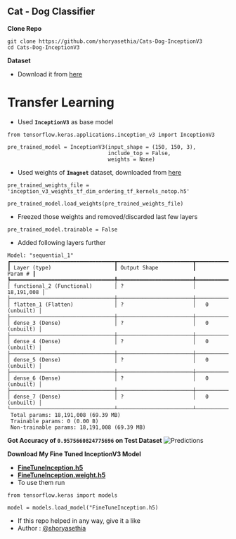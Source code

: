 ## Cat - Dog Classifier

**Clone Repo**
```
git clone https://github.com/shoryasethia/Cats-Dog-InceptionV3
cd Cats-Dog-InceptionV3
```

**Dataset**
- Download it from [here](https://www.microsoft.com/en-us/download/details.aspx?id=54765)
  
# **Transfer Learning**
- Used **`InceptionV3`** as base model
```
from tensorflow.keras.applications.inception_v3 import InceptionV3

pre_trained_model = InceptionV3(input_shape = (150, 150, 3),
                                include_top = False,              
                                weights = None)           
```
- Used weights of **`Imagnet`** dataset, downloaded from [here](https://github.com/fchollet/deep-learning-models/releases/download/v0.7/inception_resnet_v2_weights_tf_dim_ordering_tf_kernels_notop.h5:)
```
pre_trained_weights_file = 'inception_v3_weights_tf_dim_ordering_tf_kernels_notop.h5'

pre_trained_model.load_weights(pre_trained_weights_file)
```
- Freezed those weights and removed/discarded last few layers
```
pre_trained_model.trainable = False   
```
- Added following layers further
```
Model: "sequential_1"
┏━━━━━━━━━━━━━━━━━━━━━━━━━━━━━━━━━┳━━━━━━━━━━━━━━━━━━━━━━━━┳━━━━━━━━━━━━━━━┓
┃ Layer (type)                    ┃ Output Shape           ┃       Param # ┃
┡━━━━━━━━━━━━━━━━━━━━━━━━━━━━━━━━━╇━━━━━━━━━━━━━━━━━━━━━━━━╇━━━━━━━━━━━━━━━┩
│ functional_2 (Functional)       │ ?                      │    18,191,008 │
├─────────────────────────────────┼────────────────────────┼───────────────┤
│ flatten_1 (Flatten)             │ ?                      │   0 (unbuilt) │
├─────────────────────────────────┼────────────────────────┼───────────────┤
│ dense_3 (Dense)                 │ ?                      │   0 (unbuilt) │
├─────────────────────────────────┼────────────────────────┼───────────────┤
│ dense_4 (Dense)                 │ ?                      │   0 (unbuilt) │
├─────────────────────────────────┼────────────────────────┼───────────────┤
│ dense_5 (Dense)                 │ ?                      │   0 (unbuilt) │
├─────────────────────────────────┼────────────────────────┼───────────────┤
│ dense_6 (Dense)                 │ ?                      │   0 (unbuilt) │
├─────────────────────────────────┼────────────────────────┼───────────────┤
│ dense_7 (Dense)                 │ ?                      │   0 (unbuilt) │
└─────────────────────────────────┴────────────────────────┴───────────────┘
 Total params: 18,191,008 (69.39 MB)
 Trainable params: 0 (0.00 B)
 Non-trainable params: 18,191,008 (69.39 MB)
```
**Got Accuracy of `0.9575660824775696` on Test Dataset**
![Predictions](https://github.com/shoryasethia/Cats-Dog-InceptionV3/blob/main/some-predictions.png)

**Download My Fine Tuned InceptionV3 Model**
- **[FineTuneInception.h5](https://drive.google.com/file/d/1aAjA-2k70iQQ19h_n7uC1GhgOUNVH0RC/view?usp=sharing)**
- **[FineTuneInception.weight.h5](https://drive.google.com/file/d/1XCSUoCX6wIY1ObxXFzEDVQMTXMPlUeuX/view?usp=sharing)**
- To use them run
```
from tensorflow.keras import models

model = models.load_model("FineTuneInception.h5)
```
- If this repo helped in any way, give it a like
- Author : [@shoryasethia](https://github.com/shoryasethia)
